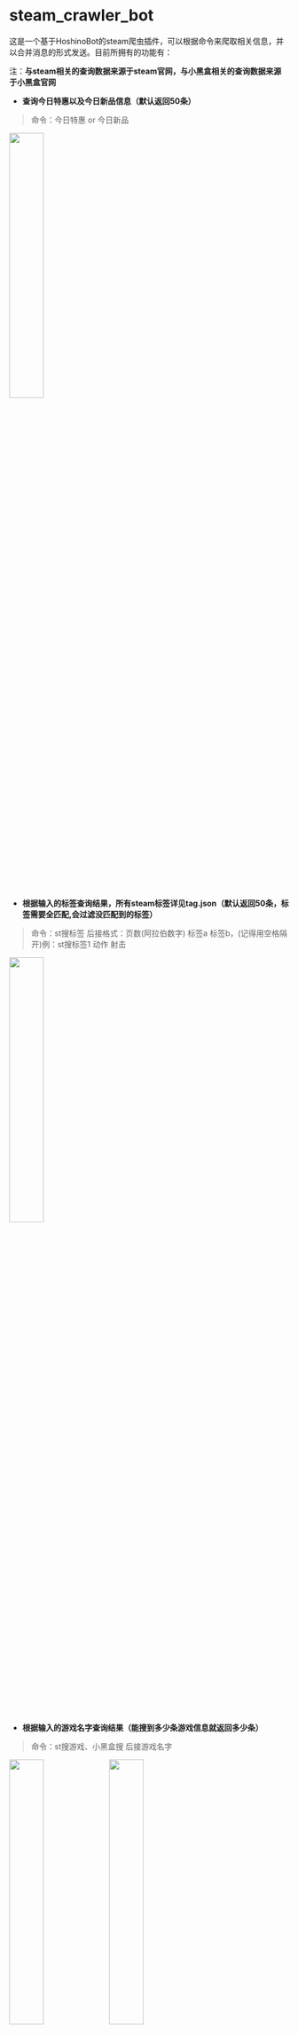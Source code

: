 # steam_crawler_bot
这是一个基于HoshinoBot的steam爬虫插件，可以根据命令来爬取相关信息，并以合并消息的形式发送。目前所拥有的功能有：

注：**与steam相关的查询数据来源于steam官网，与小黑盒相关的查询数据来源于小黑盒官网**

- **查询今日特惠以及今日新品信息（默认返回50条）**
> 命令：今日特惠 or 今日新品

<img src="https://z3.ax1x.com/2021/06/29/RdOwkV.jpg" width = "35%" height = "35%" align=center />

- **根据输入的标签查询结果，所有steam标签详见tag.json（默认返回50条，标签需要全匹配,会过滤没匹配到的标签）**
> 命令：st搜标签 后接格式：页数(阿拉伯数字) 标签a 标签b，(记得用空格隔开)例：st搜标签1 动作 射击

<img src="https://z3.ax1x.com/2021/06/29/RdOsl4.jpg" width = "35%" height = "35%" align=center />

- **根据输入的游戏名字查询结果（能搜到多少条游戏信息就返回多少条）**
> 命令：st搜游戏、小黑盒搜 后接游戏名字

<img src="https://z3.ax1x.com/2021/06/29/RdORTx.jpg" width = "35%" height = "35%" align=center />
<img src="https://z3.ax1x.com/2021/07/27/WIGfLF.jpg" width = "35%" height = "35%" align=center />

- **小黑盒数据查询，包含了爬取到的游戏是否处于史低以及是否新史低的信息**
> 命令：小黑盒查询/小黑盒查询页（后接阿拉伯数字）

<img src="https://z3.ax1x.com/2021/07/04/Rfrq7q.jpg" width = "35%" height = "35%" align=center />

- **喜加一信息获取以及推送服务**
> 命令：喜加一资讯（后接阿拉伯数字）

> 命令：开启 or 关闭喜加一提醒（需要群管理员或者机器人管理员权限）

<img src="https://z3.ax1x.com/2021/08/05/feTS54.png" width = "35%" height = "35%" align=center />

**更多详细请发送"st机器人帮助"获取**

**使用方法：**

在HoshinoBot的modules文件夹下新建一个steam_crawler_bot文件夹，并将本项目的文件复制进去，然后在hoshino/config/\_\_bot\_\_.py中的MODULES_ON中添加'steam_crawler_bot'

HoshinoBot的部署详见[HoshinoBot](https://github.com/Ice-Cirno/HoshinoBot)

# 更新

2021.8.5 新增喜加一信息推送及查询功能

2021.7.27 新增小黑盒搜游戏功能，可以返回在小黑盒搜到的游戏结果。在源自小黑盒的数据结果中新增了折扣比以及打折截止日期

<img src="https://z3.ax1x.com/2021/07/27/WIJfpt.jpg" width = "35%" height = "35%" align=center />

2021.7.15 修复小黑盒查询可能会报错的情况，抛弃原本文本缓存机制，精简代码（怎么这垃圾插件代码越写越少

2021.7.11 改善tag.json的数据结构，使其读取更方便快速。在来源自steam的搜索结果中新增了折扣比、用户评测以及热门用户自定义标签三项信息

<img src="https://z3.ax1x.com/2021/07/11/W9zAUO.jpg" width = "35%" height = "35%" align=center />

2021.7.7 有个定时任务似乎会造成hoshino程序卡死，先暂时删除该定时任务，后续再考虑解决方案

2021.7.4 新增了小黑盒数据爬取功能，优化了一些报错的提示，以及使代码规范化了一些

# 计划

或许会加入更多奇奇怪怪的功能，欢迎提交pr或issue来告诉我你们希望能加入什么功能
